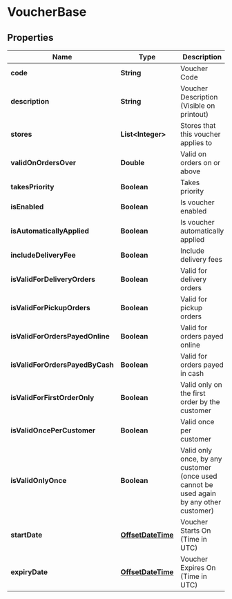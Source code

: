 
# VoucherBase

## Properties
Name | Type | Description | Notes
------------ | ------------- | ------------- | -------------
**code** | **String** | Voucher Code |  [optional]
**description** | **String** | Voucher Description (Visible on printout) |  [optional]
**stores** | **List&lt;Integer&gt;** | Stores that this voucher applies to |  [optional]
**validOnOrdersOver** | **Double** | Valid on orders on or above |  [optional]
**takesPriority** | **Boolean** | Takes priority |  [optional]
**isEnabled** | **Boolean** | Is voucher enabled |  [optional]
**isAutomaticallyApplied** | **Boolean** | Is voucher automatically applied |  [optional]
**includeDeliveryFee** | **Boolean** | Include delivery fees |  [optional]
**isValidForDeliveryOrders** | **Boolean** | Valid for delivery orders |  [optional]
**isValidForPickupOrders** | **Boolean** | Valid for pickup orders |  [optional]
**isValidForOrdersPayedOnline** | **Boolean** | Valid for orders payed online |  [optional]
**isValidForOrdersPayedByCash** | **Boolean** | Valid for orders payed in cash |  [optional]
**isValidForFirstOrderOnly** | **Boolean** | Valid only on the first order by the customer |  [optional]
**isValidOncePerCustomer** | **Boolean** | Valid once per customer |  [optional]
**isValidOnlyOnce** | **Boolean** | Valid only once, by any customer (once used cannot be used again by any other customer) |  [optional]
**startDate** | [**OffsetDateTime**](OffsetDateTime.md) | Voucher Starts On (Time in UTC) |  [optional]
**expiryDate** | [**OffsetDateTime**](OffsetDateTime.md) | Voucher Expires On (Time in UTC) |  [optional]



